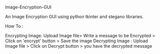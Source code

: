 Image-Encryption-GUI

An Image Encryption GUI using python tkinter and stegano libraries.

How To :

Encrypting Image: Upload Image file> Write a message to be Encrypted > Click on 'encrypt' button > Save the image Decrypting Image : Upload Image file > Click on Decrypt button > you have the decrypted message
